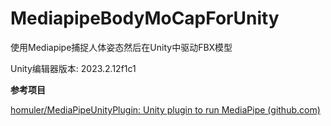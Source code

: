 # MediapipeBodyMoCapForUnity
使用Mediapipe捕捉人体姿态然后在Unity中驱动FBX模型

Unity编辑器版本: 2023.2.12f1c1   

**参考项目**

[homuler/MediaPipeUnityPlugin: Unity plugin to run MediaPipe (github.com)](https://github.com/homuler/MediaPipeUnityPlugin)
